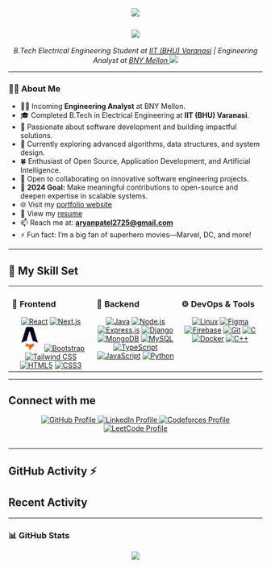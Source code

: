 <h1 align="center">
  <a href="https://aryan27.netlify.app/" target="_blank">
  <img src="https://readme-typing-svg.herokuapp.com/?font=Righteous&size=35&center=true&vCenter=true&width=500&height=70&duration=4000&lines=Hi+There!+👋+I'm+Aryan+Patel!;" />
  </a>
</h1>

<p align="center">
  <img src="https://user-images.githubusercontent.com/74038190/219923809-b86dc415-a0c2-4a38-bc88-ad6cf06395a8.gif" width="400" />
</p>

<p align="center"><em>
  B.Tech Electrical Engineering Student at <a href="https://www.iitbhu.ac.in/">IIT (BHU) Varanasi</a> | Engineering Analyst at  <a href="https://www.bny.com/corporate/apac/en.html">BNY Mellon </a><img src="https://media.giphy.com/media/WUlplcMpOCEmTGBtBW/giphy.gif" width="30" />
</em></p>

---

### 👨‍💻 About Me

- 👨‍💼 Incoming **Engineering Analyst** at BNY Mellon.
- 🎓 Completed B.Tech in Electrical Engineering at **IIT (BHU) Varanasi**.
- 🔭 Passionate about software development and building impactful solutions.
- 🌱 Currently exploring advanced algorithms, data structures, and system design.
- 🍀 Enthusiast of Open Source, Application Development, and Artificial Intelligence.
- 👯 Open to collaborating on innovative software engineering projects.
- 🥅 **2024 Goal:** Make meaningful contributions to open-source and deepen expertise in scalable systems.
- 🌐 Visit my [portfolio website](https://aryan27.netlify.app/)
- 📄 View my [resume](./Aryan_Patel.pdf)
- 📫 Reach me at: **aryanpatel2725@gmail.com**
- ⚡ Fun fact: I’m a big fan of superhero movies—Marvel, DC, and more!

---

## 💼 My Skill Set

<table>
<tr>
  <td valign="top" width="33%">

  ### 🎨 Frontend

  <div align="center">
  <a href="https://reactjs.org/" target="_blank"><img src="https://cdn.jsdelivr.net/gh/devicons/devicon/icons/react/react-original.svg" alt="React" height="50" /></a>
  <a href="https://nextjs.org/" target="_blank"><img src="https://cdn.jsdelivr.net/gh/devicons/devicon/icons/nextjs/nextjs-original.svg" alt="Next.js" height="50" /></a>
  <a href="https://astro.build/" target="_blank"><img src="https://raw.githubusercontent.com/devicons/devicon/master/icons/astro/astro-original.svg" alt="Astro" height="50" /></a>
  <a href="https://getbootstrap.com/" target="_blank"><img src="https://profilinator.rishav.dev/skills-assets/bootstrap-plain.svg" alt="Bootstrap" height="50" /></a>
  <a href="https://tailwindcss.com/" target="_blank"><img src="https://www.vectorlogo.zone/logos/tailwindcss/tailwindcss-icon.svg" alt="Tailwind CSS" height="50" /></a>
  <a href="https://developer.mozilla.org/en-US/docs/Web/HTML" target="_blank"><img src="https://profilinator.rishav.dev/skills-assets/html5-original-wordmark.svg" alt="HTML5" height="50" /></a>
  <a href="https://developer.mozilla.org/en-US/docs/Web/CSS" target="_blank"><img src="https://profilinator.rishav.dev/skills-assets/css3-original-wordmark.svg" alt="CSS3" height="50" /></a>
  </div>

  </td>
  <td valign="top" width="33%">

  ### 🧠 Backend

  <div align="center">
  <a href="https://www.java.com/" target="_blank"><img src="https://cdn.jsdelivr.net/gh/devicons/devicon/icons/java/java-original.svg" alt="Java" height="50" /></a>
  <a href="https://nodejs.org/" target="_blank"><img src="https://profilinator.rishav.dev/skills-assets/nodejs-original-wordmark.svg" alt="Node.js" height="50" /></a>
  <a href="https://expressjs.com/" target="_blank"><img src="https://profilinator.rishav.dev/skills-assets/express-original-wordmark.svg" alt="Express.js" height="50" /></a>
  <a href="https://www.djangoproject.com/" target="_blank"><img src="https://profilinator.rishav.dev/skills-assets/django-original.svg" alt="Django" height="50" /></a>
  <a href="https://www.mongodb.com/" target="_blank"><img src="https://profilinator.rishav.dev/skills-assets/mongodb-original-wordmark.svg" alt="MongoDB" height="50" /></a>
  <a href="https://www.mysql.com/" target="_blank"><img src="https://profilinator.rishav.dev/skills-assets/mysql-original-wordmark.svg" alt="MySQL" height="50" /></a>
  <a href="https://www.typescriptlang.org/" target="_blank"><img src="https://profilinator.rishav.dev/skills-assets/typescript-original.svg" alt="TypeScript" height="50" /></a>
  <a href="https://www.javascript.com/" target="_blank"><img src="https://profilinator.rishav.dev/skills-assets/javascript-original.svg" alt="JavaScript" height="50" /></a>
  <a href="https://www.python.org/" target="_blank"><img src="https://profilinator.rishav.dev/skills-assets/python-original.svg" alt="Python" height="50" /></a>
  </div>

  </td>
  <td valign="top" width="33%">

  ### ⚙️ DevOps & Tools

  <div align="center">
  <a href="https://www.linux.org/" target="_blank"><img src="https://profilinator.rishav.dev/skills-assets/linux-original.svg" alt="Linux" height="50" /></a>
  <a href="https://www.figma.com/" target="_blank"><img src="https://profilinator.rishav.dev/skills-assets/figma-icon.svg" alt="Figma" height="50" /></a>
  <a href="https://firebase.google.com/" target="_blank"><img src="https://profilinator.rishav.dev/skills-assets/firebase.png" alt="Firebase" height="50" /></a>
  <a href="https://git-scm.com/" target="_blank"><img src="https://profilinator.rishav.dev/skills-assets/git-scm-icon.svg" alt="Git" height="50" /></a>
  <a href="https://www.gnu.org/software/gcc/" target="_blank"><img src="https://profilinator.rishav.dev/skills-assets/c-original.svg" alt="C" height="50" /></a>
  <a href="https://www.docker.com/" target="_blank"><img src="https://cdn.jsdelivr.net/gh/devicons/devicon/icons/docker/docker-original.svg" alt="Docker" height="50" /></a>
  <a href="https://www.cplusplus.com/" target="_blank"><img src="https://profilinator.rishav.dev/skills-assets/cplusplus-original.svg" alt="C++" height="50" /></a>
  </div>

  </td>
</tr>
</table>

---
## Connect with me

<div align="center">
<a href="https://github.com/Eli4479" target="_blank">
<img src="https://img.shields.io/badge/github-%2324292e.svg?&style=for-the-badge&logo=github&logoColor=white" alt="GitHub Profile" />
</a>
<a href="https://www.linkedin.com/in/aryan-patel-49b29b225/" target="_blank">
<img src="https://img.shields.io/badge/linkedin-%231E77B5.svg?&style=for-the-badge&logo=linkedin&logoColor=white" alt="LinkedIn Profile" />
</a>
<a href="https://codeforces.com/profile/aryan2525" target="_blank">
<img src="https://img.shields.io/badge/Codeforces-%23000000.svg?&style=for-the-badge&logo=codeforces&logoColor=white" alt="Codeforces Profile" />
</a>
<a href="https://leetcode.com/u/Eli25252/" target="_blank">
<img src="https://img.shields.io/badge/LeetCode-%23000000.svg?&style=for-the-badge&logo=leetcode&logoColor=white" alt="LeetCode Profile" />
</a>
</div>

<br/>

---
## GitHub Activity ⚡

## Recent Activity
<!--START_SECTION:activity-->
<!--END_SECTION:activity-->
---
### 📊 GitHub Stats

<p align="center">
  <img src="https://github-readme-stats.vercel.app/api/top-langs/?username=Eli4479&theme=dracula&layout=compact&hide_border=true&hide=html" width="400" />
</p>
